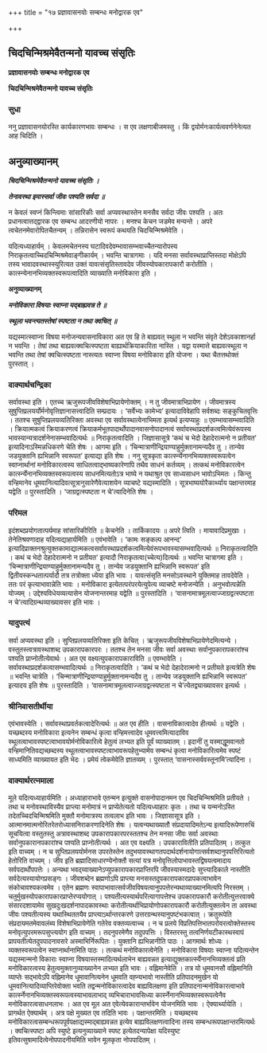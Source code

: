 +++
title = "१७ प्रज्ञावासनयोः सम्बन्धः मनोद्वारक एव"

+++


## चिदचिन्मिश्रमेवैतन्मनो यावच्च संसृतिः

**प्रज्ञावासनयोः सम्बन्धः मनोद्वारक एव**

**चिदचिन्मिश्रमेवैतन्मनो यावच्च संसृतिः**

### **सुधा**

ननु प्रज्ञावासनयोरस्ति कार्यकारणभावः सम्बन्धः । स एव लक्षणाबीजमस्तु । किं द्वयोर्मनःकार्यत्ववर्णनेनेत्यत आह चिदिति ।

## **अनुव्याख्यानम्**

***चिदचिन्मिश्रमेवैतन्मनो यावच्च संसृतिः ।***

***तेनावस्था इमास्सर्वा जीवः पश्यति सर्वदा ॥***

न केवलं स्वप्नं किन्त्विमाः सांसारिकीः सर्वा अप्यवस्थास्तेन मनसैव सर्वदा जीवः पश्यति । अतः प्रधानत्वात्तद्द्वारक एव सम्बन्ध आदरणीयो नापरः । मनश्च केचन जडमेव मन्यन्ते । अपरे त्वचेतनमेवारोपितचैतन्यम् । तन्निरासेन स्वरूपं कथयति चिदचिन्मिश्रमेवेति ।

यदित्यध्याहार्यम् । केवलमचेतनस्य घटादिवदेवम्भावासम्भवाच्चैतन्यारोपस्य निराकृतत्वाच्चिदचिन्मिश्रमेवाङ्गीकार्यम् । भवन्ति चात्रागमाः । यदि मनसा सर्वावस्थाप्राप्तिस्तदा मोक्षेऽपि तस्य भावादवस्थास्स्युरित्यत उक्तं यावत्संसृतिस्तावदेव जीवस्योपकारापकारौ करोतीति । कात्स्न्येनानभिव्यक्तस्वरूपत्वादिति व्याख्याति मनोविकारा इति ।

**अनुव्याख्यानम्**

***मनोविकारा विषयाः स्वाप्ना यद्बाह्यवन्न ते ॥***

***स्थूला भवन्त्यतस्तेषां स्पष्टता न तथा क्वचित् ॥***

यद्यस्मात्स्वाप्ना विषया मनोजन्यवासनाविकारा अत एव हि ते बाह्यवत् स्थूला न भवन्ति संवृते देशेऽवकाशानर्हा न भवन्ति । तेषां तथा बाह्यवत्क्वचित्स्पष्टता बाह्यार्थक्रियाकारिता नास्ति । यद्वा यस्मात्ते बाह्यवत्स्थूला न भवन्ति तथा तेषां क्वचित्स्पष्टता नास्त्यतः स्वाप्ना विषया मनोविकारा इति योजना । यथा चैतत्तथोक्तं पुरस्तात् ।

### **वाक्यार्थचन्द्रिका**

सर्वावस्था इति । एतच्च ऋजुरूपजीवविशेषाभिप्रायेणोक्तम् । न तु जीवमात्राभिप्रायेण । जीवमात्रस्य सुषुप्तिप्रलयर्योर्मनोवृत्तिज्ञानासत्त्वादिति सम्प्रदायः । ‘सर्वेभ्यः कामेभ्य’ इत्यादाविवेहापि सर्वशब्दः सङ्कुचितवृत्तिः । ततश्च सुषुप्तिप्रलयव्यतिरिक्ता अवस्था एव सर्वावस्थात्वेनाभिमता इत्यर्थ इत्यप्याहुः ॥ एवम्भावासम्भवादिति । क्रियात्मकत्वं क्रियाकरणत्वं क्रियाकर्मभूतपादार्थोपादानवासनोपादानत्वं सर्वावस्थाप्रदर्शकत्वमित्येवंरूपस्य भावस्यान्यत्रादर्शनेनासम्भवादित्यर्थः ॥ निराकृतत्वादिति । जिज्ञासासूत्रे ‘कथं च भेदो देहादेरात्मनो न प्रतीयत’ इत्यादिनाऽस्मिन्नधिकरणे चेति शेषः । आगमा इति । ‘चिन्मात्राणीन्द्रियाण्याहुर्मुक्तानामन्यदैव तु । तान्येव जडयुक्तानि ह्यभिन्नानि स्वरूपत’ इत्याद्या इति शेषः । ननु सूत्रकृता कार्त्स्न्येनानभिव्यक्तस्वरूपत्वेन स्वाप्नार्थानां मनोविकारत्वस्य साधितत्वाद्भाष्यकारेणापि तथैव साधनं कर्तव्यम् । तत्कथं मनोविकारत्वेन कार्त्स्न्येनानभिव्यक्तस्वरूपत्वस्य साधनमित्यतोऽत्र भाष्ये न यथाश्रुत एव साध्यसाधन भावोऽभिमतः । किन्तु वन्हिमानेव धूमवानित्यादिवत्सूत्रानुसारेणैवेत्याशयेन व्याचष्टे यद्यस्मादिति । सूत्रभाष्ययोरैकार्थ्याय पक्षान्तरमाह यद्वेति ॥ पुरस्तादिति । ‘जाग्रद्वत्स्पष्टता न चे’त्यादिनेति शेषः ।

### **परिमल**

इदंशब्दप्रयोगतात्पर्यमाह सांसारिकीरिति ॥ केचनेति । तार्किकादयः ॥ अपरे त्विति । मायावादिप्रमुखाः । तेनेतिश्रवणादाह यदित्यद्याहार्यमिति ॥ एवंभावेति । ‘कामः सङ्कल्प आनन्द’ इत्यादिप्राक्तनश्रुत्युक्तकामाद्यात्मकत्वसर्वावस्थाप्रदर्शकत्वमित्येवंरूपभावस्यासम्भवादित्यर्थः ॥ निराकृतत्वादिति । कथं च भेदो देहादेरात्मनो न प्रतीयत’ इत्यादौ निराकृतत्वा(च्चेत्य)दित्यर्थः ॥ भवन्ति चात्रागमा इति । ‘चिन्मात्राणीन्द्रियाण्याहुर्मुक्तानामन्यदैव तु । तान्येव जडयुक्तानि ह्यभिन्नानि स्वरूपत’ इति द्वितीयस्कन्धतात्पर्यादौ तत्र तत्रोक्ता ध्येया इति भावः । यावत्संसृति मनसोऽवस्थाने युक्तिमाह तावदेवेति । ततः परं कृत्याभावान्नेति भावः । मनोविकारा इत्येतत्परंपरयेत्युपेत्य व्याचष्टे मनोजन्येति । अनुभवोत्पन्नेति योज्यम् । उद्देश्यविधेयव्यत्यासेन योजनान्तरमाह यद्वेति ॥ पुरस्तादिति । ‘वासनामात्रमूलत्वाज्जाग्रद्वत्स्पष्टता न चे’त्यादिग्रन्थव्याख्यावसर इति भावः ।

### **यादुपत्यं**

सर्वा अप्यवस्था इति । सुप्तिप्रलयव्यतिरिक्ता इति केचित् । ऋजुरूपजीवविशेषाभिप्रायेणेदमित्यन्ये । वस्तुतस्त्वत्रावस्थाशब्द उपकारापकारपरः । ततश्च तेन मनसा जीवः सर्वा अवस्थाः सर्वानुपकारापकारांश्च पश्यति प्राप्नोतीत्येवार्थः । अत एव वक्ष्यत्युपकारापकाराविति ॥ एवम्भावेति । सर्वावस्थाप्रदर्शकत्वासम्भवादित्यर्थः ॥ निराकृतत्वादिति । ‘कथं च भेदो देहादेरात्मनो न प्रतीयते इत्यत्रेति शेषः ॥ भवन्ति चात्रेति । ‘चिन्मात्राणीन्द्रियाण्याहुर्मुक्तानामन्यदैव तु । तान्येव जडयुक्तानि ह्यभिन्नानि स्वरूपत’ इत्यादय इति शेषः ॥ पुरस्तादिति । ‘वासनामात्रमूलत्वाज्जाग्रद्वत्स्पष्टता न चे’त्येतद्व्याख्यावसर इत्यर्थः ।

### **श्रीनिवासतीर्थीया**

एवंभावस्येति । सर्वावस्थाप्रवर्तकत्वादेरित्यर्थः ॥ अत एव हीति । वासनाविकात्वादेव हीत्यर्थः ॥ यद्वेति । यच्छब्दस्य मनोविकारा इत्यनेन सम्बन्धं कृत्वा वन्हिमत्त्वादेव धूमवत्त्वमित्यादाविव स्थूलत्वाभावस्पष्टत्वाभावयोर्मनोविकारित्वे हेतुत्वं लभ्यत इति पूर्वं व्याख्यातम् । इदानीं तु यस्माद्धूमवानतो वन्हिमानितिवद्यच्छब्दस्य स्थूलत्वाभावस्पष्टत्वाभावरूपहेतुभ्यामेव सम्बन्धं कृत्वा मनोविकारित्वमेव स्पष्टं साध्यमिति व्याख्यायत इति भेदः । प्रमेयं त्वेकमेवेति ज्ञातव्यम् । पुरस्तात् ‘वासनास्सर्ववस्तूनामि’त्यादिना ।

### **वाक्यार्थरत्नमाला**

मूले यदित्यध्याहार्यमिति । अध्याहाराभावे एतन्मन इत्युक्ते वासनोपादानमन एव चिदचिन्मिश्रमिति प्रतीयते । तथा च मनोवस्थाविस्यैव प्राप्त्या मनोमात्रं न प्राप्येतेत्यतो यदित्यध्याहारः कृतः । तथा च यन्मनोऽस्ति तदेतच्चिदचिन्मिश्रमिति मुक्तौ मनोमात्रस्य तत्वलाभ इति भावः । जिज्ञासासूत्र इति । आत्मानमात्मनोरितरेतरोध्यासनिराकरणादिनेति शेषः । यत्वन्यथाख्यातौ संप्रदायादिमतेऽन्य इत्यादिरूपेणारुचिं सूचयित्वा वस्तुतस्तु अत्रावस्थाशब्द उपकारापकारपरस्ततश्च तेन मनसा जीवः सर्वा अवस्थाः सर्वानुपकारानपकारांश्च पश्यति प्राप्नोतीत्यर्थः । अत एव वक्ष्यति । उपकारावितीति प्रतिपादितम् । तत्कुत इति वाच्यम् । न च सुप्तिप्रलययोर्मनस उपरतेस्तेन तदुभयावस्थागतपदार्थदर्शनायोगात्सर्वशब्दानुपपत्तिरित्यतो हेतोरिति वाच्यम् । जीव इति ब्रह्मादिसाधारण्येनोक्तौ सत्यां यत्र मनोवृत्तिलोपाभावस्तद्विषयत्वमादाय सर्वपदार्थोपपत्तेः । अन्यथा भवद्य्वाख्यानेऽप्युपकारापकारप्राप्तिरपि जीवस्यास्मदादेः सुप्त्यादिकाले नास्तीति सर्वदेत्यस्यायोगप्रसङ्गः । जीवशब्देन ब्रह्मणोऽपि प्राप्त्या मनसस्तदुपकारापकारप्रापकत्वाभावेन संकोचावश्यकत्वमेव । एतेन ब्रह्मणः स्वापाभावात्सर्वजीवविषयत्वानुपपत्तेरन्यथाव्याख्यानमित्यपि निरस्तम् । चतुर्मुखस्योपकारापकारप्राप्तेरप्ययोगात् । पश्यतीत्यस्यार्थपरित्यागापत्तेश्च उपकारापकारौ करोतीत्युत्तरवाक्ये संसारदशायामेव सुखदुःखदर्शनापादकावस्थाः करोतीत्यर्थाभिप्रायोणोपकारापकारौ करोतीत्युक्तत्वेन ता अवस्था जीवः पश्यतीत्यस्य यथास्थिततयैव प्राप्त्याऽर्थान्तरकरणे उत्तरग्रन्थस्यानुपष्टंभकत्वात् । क्रतुरूपेति संप्रदायमतमेवावलंब्य विशेषाभिप्रायेणेति गतेरेव वक्तव्यत्वाच्च । न च प्रलये विप्रतिपत्तिभातपरोवरत्वोक्तेस्तस्य मनोवृत्युपरमरूपसुप्त्ययोग इति वाच्यम् । तदनुपरमेणैव तदुपपत्तिः । विस्तरस्तु तत्वनिर्णयटीकास्थस्वापं प्रापयतीत्येतदुपपादनावसरे अस्माभिर्निरूपितः । युक्तानि ह्यभिन्नानीति पाठः । आगमार्थः शोध्यः । व्यक्तस्वरूपत्वेन स्वाप्नार्थानामिति पाठः । तत्कथं मनोविकारत्वेनेति । मनोविकारा विषयाः स्वाप्ना यदित्यन्तेन यद्यस्मान्मनो विकाराः स्वाप्ना विषयास्तस्मादित्यर्थलाभेन बाह्यवन्नत इत्याद्युक्तकार्त्स्येनानभिव्यक्तत्वं प्रति मनोविकारत्वस्य हेतुत्वमुक्तानुव्याख्यानेन लभ्यत इति भावः । वह्निमानेवेति । तत्र यो धूमवानसौ वह्निमानिति व्याप्तेः सद्भावेऽपि वह्निमानेव धूमावानित्यनेन धूमवति वह्न्यभावो नास्तीति प्रतिपादनमुखेन यो धूमवानित्यादिव्याप्तिरेवोक्ता भवति तद्वन्मनोविकारत्वादेव बाह्यविलक्षणा इति प्रतिपादनान्मनोविकारत्वाभावे कार्त्स्नेनानभिव्यक्तस्वरूपत्वस्याभावलाभाद् व्यभिचाराभावसिध्या कार्स्नेनानभिव्यक्तस्वरूपत्वेनैव मनोविकारत्वसाधनलाभः । अत एव मूल अत एवेत्येवकारान्तर्भावेन योजनमिति भावः । ऐक्यार्थ्यायेति । प्रागर्थत ऐक्यार्थम् । अत्र पक्षे मुख्यत एव तदिति भावः । पक्षान्तरमिति । यच्छब्दस्य मनोविकारत्वसम्बन्धरूपपूर्वपक्षाद्यस्माद्बाह्यवन्नत इत्येव बाह्यविलक्षणत्वादिना तस्य सम्बन्धरूपपक्षान्तरमित्यर्थः । क्वचित्स्पष्टा अपि स्युष्टे इत्यनुव्याख्याने स्पष्ट इत्येतदन्यापेक्षा यदिस्युष्ट इतिवत्सुषामादित्वेनोपपादनीयमिति भावेन मूलकृता नोपपादितम् ।

